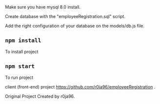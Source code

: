 Make sure you have mysql 8.0 install.

Create database with the "employeeRegistration.sql" script.

Add the right configuration of your database on the models/db.js file.

## `npm install`

To install project

## `npm start`

To run project

client (front-end) project https://github.com/r0ja96/employeeRegistration .

Original Project Created by r0ja96.
